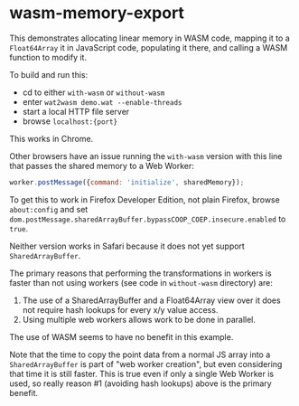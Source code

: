 # wasm-memory-export

This demonstrates allocating linear memory in WASM code,
mapping it to a `Float64Array` it in JavaScript code,
populating it there,
and calling a WASM function to modify it.

To build and run this:

- cd to either `with-wasm` or `without-wasm`
- enter `wat2wasm demo.wat --enable-threads`
- start a local HTTP file server
- browse `localhost:{port}`

This works in Chrome.

Other browsers have an issue running the `with-wasm` version
with this line that passes the shared memory to a Web Worker:

```js
worker.postMessage({command: 'initialize', sharedMemory});
```

To get this to work in Firefox Developer Edition,
not plain Firefox, browse `about:config` and set
`dom.postMessage.sharedArrayBuffer.bypassCOOP_COEP.insecure.enabled` to `true`.

Neither version works in Safari
because it does not yet support `SharedArrayBuffer`.

The primary reasons that performing the transformations in workers
is faster than not using workers (see code in `without-wasm` directory) are:

1. The use of a SharedArrayBuffer and a Float64Array view over it
   does not require hash lookups for every x/y value access.
2. Using multiple web workers allows work to be done in parallel.

The use of WASM seems to have no benefit in this example.

Note that the time to copy the point data from a normal JS array
into a `SharedArrayBuffer` is part of "web worker creation",
but even considering that time it is still faster.
This is true even if only a single Web Worker is used, so really
reason #1 (avoiding hash lookups) above is the primary benefit.
